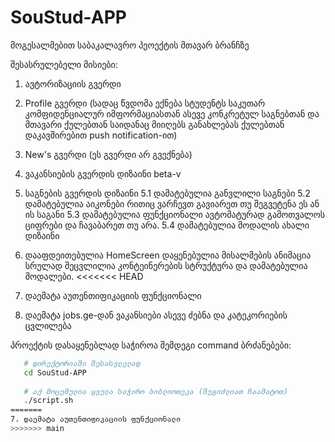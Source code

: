 # SouStud-APP

მოგესალმებით საბაკალავრო პეოექტის მთავარ ბრანჩზე

შესასრულებელი მისიები:
  1. ავტორიზაციის გვერდი
  2. Profile გვერდი (სადაც წვდომა ექნება სტუდენტს საკუთარ კომფიდენციალურ იმფორმაციასთან ასევე
      კონკრეტულ საგნებთან და მთავარი ქულებთან საიდანაც მიიღებს განახლებას ქულებთან დაკავშირებით push notification-ით)
  3. New's გვერდი (ეს გვერდი არ გვექნება)
  4. ვაკანსიების გვერდის დიზაინი beta-v
  5. საგნების გვერდის დიზაინი
     5.1 დამატებულია განვლილი საგნები
     5.2 დამატებულია აიკონები რითიც ვარჩევთ გავიარეთ თუ შეგვეტენა ეს ან ის საგანი
     5.3 დამატებულია ფუნქციონალი ავტომატურად გამოთვალოს ციფრები და ჩავაბარეთ თუ არა.
     5.4 დამატებულია მოდალის ახალი დიზაინი
  6. დააფდეითებულია HomeScreen დაყენებულია მისალმების ანიმაცია სრულად შეცვლილია კონტეინერების სტრუქტურა და დამატებულია მოდალები.
<<<<<<< HEAD

  7. დაემატა აუთენთიფიკაციის ფუნქციონალი

  8. დაემატა jobs.ge-დან ვაკანსიები ასევე ძებნა და კატეკორიების ცვლილება

  
  პროექტის დასაყენებლად საჭიროა შემდეგი command ბრძანებები:
     
  ```bash
     # დირექტორიაში შესასვლელად
     cd SouStud-APP
     
     # აქ მოცემულია ყველა საჭირო ბიბლიოთეკა (შეგიძლიათ ჩაამატოთ)
     ./script.sh 
=======
  7. დაემატა აუთენთიფიკაციის ფუნქციონალი
>>>>>>> main
